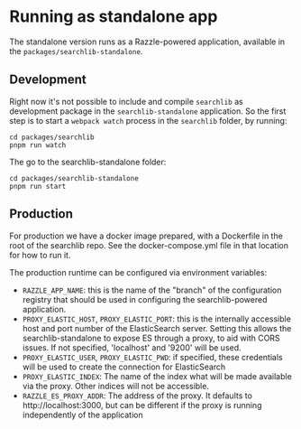 # Running as standalone app


The standalone version runs as a Razzle-powered application, available in the
`packages/searchlib-standalone`.

## Development

Right now it's not possible to include and compile `searchlib` as development
package in the `searchlib-standalone` application. So the first step is to
start a `webpack watch` process in the `searchlib` folder, by running:

```
cd packages/searchlib
pnpm run watch
```

The go to the searchlib-standalone folder:

```
cd packages/searchlib-standalone
pnpm run start
```

## Production

For production we have a docker image prepared, with a Dockerfile in the root
of the searchlib repo. See the docker-compose.yml file in that location for how
to run it.

The production runtime can be configured via environment variables:

- `RAZZLE_APP_NAME`: this is the name of the "branch" of the configuration
  registry that should be used in configuring the searchlib-powered
  application.
- `PROXY_ELASTIC_HOST`, `PROXY_ELASTIC_PORT`: this is the internally accessible host and port number of the ElasticSearch
  server. Setting this allows the searchlib-standalone to expose ES through a
  proxy, to aid with CORS issues. If not specified, 'localhost' and '9200' will be used.
- `PROXY_ELASTIC_USER`, `PROXY_ELASTIC_PWD`: if specified, these credentials will be used to create the connection for ElasticSearch
- `PROXY_ELASTIC_INDEX`: The name of the index what will be made available via the proxy. Other indices will not be accessible.
- `RAZZLE_ES_PROXY_ADDR`: The address of the proxy. It defaults to http://localhost:3000, but can be different if the proxy is running 
  independently of the application
